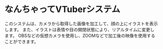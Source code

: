 # なんちゃってVTuberシステム
このシステムは、カメラから取得した画像を加工して、顔の上にイラストを表示します。
また、イラストは表情や目の開閉状態により、リアルタイムに変更します。
OBSなどの仮想カメラを使用し、ZOOMなどで加工後の映像を使用することができます。

